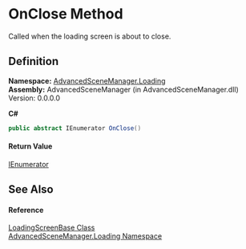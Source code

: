 # OnClose Method


Called when the loading screen is about to close.



## Definition
**Namespace:** <a href="N_AdvancedSceneManager_Loading">AdvancedSceneManager.Loading</a>  
**Assembly:** AdvancedSceneManager (in AdvancedSceneManager.dll) Version: 0.0.0.0

**C#**
``` C#
public abstract IEnumerator OnClose()
```



#### Return Value
<a href="https://learn.microsoft.com/dotnet/api/system.collections.ienumerator" target="_blank" rel="noopener noreferrer">IEnumerator</a>

## See Also


#### Reference
<a href="T_AdvancedSceneManager_Loading_LoadingScreenBase">LoadingScreenBase Class</a>  
<a href="N_AdvancedSceneManager_Loading">AdvancedSceneManager.Loading Namespace</a>  
